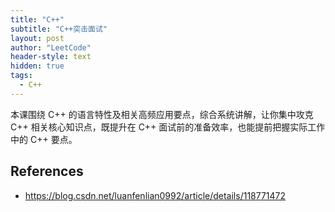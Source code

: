```yaml
---
title: "C++"
subtitle: "C++突击面试"
layout: post
author: "LeetCode"
header-style: text
hidden: true
tags:
  - C++
---
```


本课围绕 C++ 的语言特性及相关高频应用要点，综合系统讲解，让你集中攻克 C++ 相关核心知识点，既提升在 C++ 面试前的准备效率，也能提前把握实际工作中的 C++ 要点。 


References
----------

- <https://blog.csdn.net/luanfenlian0992/article/details/118771472>
